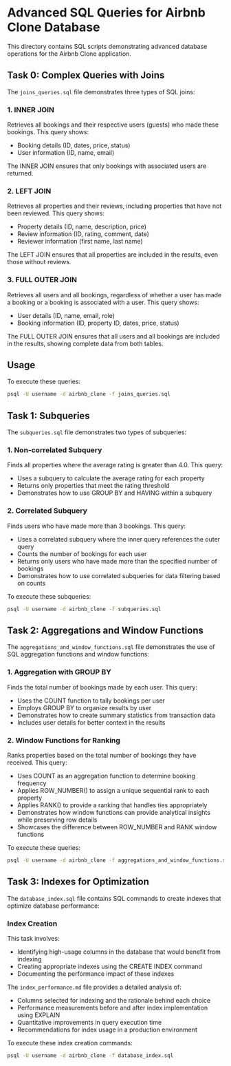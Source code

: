 # Advanced SQL Queries for Airbnb Clone Database

This directory contains SQL scripts demonstrating advanced database operations for the Airbnb Clone application.

## Task 0: Complex Queries with Joins

The `joins_queries.sql` file demonstrates three types of SQL joins:

### 1. INNER JOIN

Retrieves all bookings and their respective users (guests) who made these bookings. This query shows:

- Booking details (ID, dates, price, status)
- User information (ID, name, email)

The INNER JOIN ensures that only bookings with associated users are returned.

### 2. LEFT JOIN

Retrieves all properties and their reviews, including properties that have not been reviewed. This query shows:

- Property details (ID, name, description, price)
- Review information (ID, rating, comment, date)
- Reviewer information (first name, last name)

The LEFT JOIN ensures that all properties are included in the results, even those without reviews.

### 3. FULL OUTER JOIN

Retrieves all users and all bookings, regardless of whether a user has made a booking or a booking is associated with a user. This query shows:

- User details (ID, name, email, role)
- Booking information (ID, property ID, dates, price, status)

The FULL OUTER JOIN ensures that all users and all bookings are included in the results, showing complete data from both tables.

## Usage

To execute these queries:

```bash
psql -U username -d airbnb_clone -f joins_queries.sql
```

## Task 1: Subqueries

The `subqueries.sql` file demonstrates two types of subqueries:

### 1. Non-correlated Subquery

Finds all properties where the average rating is greater than 4.0. This query:

- Uses a subquery to calculate the average rating for each property
- Returns only properties that meet the rating threshold
- Demonstrates how to use GROUP BY and HAVING within a subquery

### 2. Correlated Subquery

Finds users who have made more than 3 bookings. This query:

- Uses a correlated subquery where the inner query references the outer query
- Counts the number of bookings for each user
- Returns only users who have made more than the specified number of bookings
- Demonstrates how to use correlated subqueries for data filtering based on counts

To execute these subqueries:

```bash
psql -U username -d airbnb_clone -f subqueries.sql
```

## Task 2: Aggregations and Window Functions

The `aggregations_and_window_functions.sql` file demonstrates the use of SQL aggregation functions and window functions:

### 1. Aggregation with GROUP BY

Finds the total number of bookings made by each user. This query:

- Uses the COUNT function to tally bookings per user
- Employs GROUP BY to organize results by user
- Demonstrates how to create summary statistics from transaction data
- Includes user details for better context in the results

### 2. Window Functions for Ranking

Ranks properties based on the total number of bookings they have received. This query:

- Uses COUNT as an aggregation function to determine booking frequency
- Applies ROW_NUMBER() to assign a unique sequential rank to each property
- Applies RANK() to provide a ranking that handles ties appropriately
- Demonstrates how window functions can provide analytical insights while preserving row details
- Showcases the difference between ROW_NUMBER and RANK window functions

To execute these queries:

```bash
psql -U username -d airbnb_clone -f aggregations_and_window_functions.sql
```

## Task 3: Indexes for Optimization

The `database_index.sql` file contains SQL commands to create indexes that optimize database performance:

### Index Creation

This task involves:

- Identifying high-usage columns in the database that would benefit from indexing
- Creating appropriate indexes using the CREATE INDEX command
- Documenting the performance impact of these indexes

The `index_performance.md` file provides a detailed analysis of:

- Columns selected for indexing and the rationale behind each choice
- Performance measurements before and after index implementation using EXPLAIN
- Quantitative improvements in query execution time
- Recommendations for index usage in a production environment

To execute these index creation commands:

```bash
psql -U username -d airbnb_clone -f database_index.sql
```
